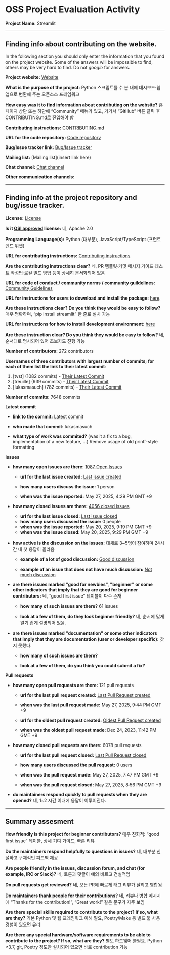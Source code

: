 # OSS Project Evaluation Activity



__Project Name:__ Streamlit  


---

## Finding info about contributing on the website.

In the following section you should only enter the information that you
found on the project website. Some of the answers will be impossible to find, others
may be very hard to find. Do not _google_ for answers.

__Project website:__ [Website](https://streamlit.io)


__What is the purpose of the project:__ Python 스크립트를 수 분 내에 대시보드·웹 앱으로 변환해 주는 오픈소스 프레임워크


__How easy was it to find information about contributing on the website?__ 홈페이지 상단 또는 하단에 “Community” 메뉴가 있고, 거기서 “GitHub” 버튼 클릭 후 CONTRIBUTING.md로 진입해야 함

__Contributing instructions:__ [CONTRIBUTING.md](https://github.com/streamlit/streamlit/blob/develop/CONTRIBUTING.md) 

__URL for the code repository:__ [Code repository](https://github.com/streamlit/streamlit.git)

__Bug/Issue tracker link:__ [Bug/Issue tracker](https://github.com/streamlit/streamlit/issues)

__Mailing list:__ [Mailing list](insert link here)

__Chat channel:__ [Chat channel](https://discuss.streamlit.io/)

__Other communication channels:__ 


---

## Finding info at the project repository and bug/issue tracker.

__License:__ [License](https://github.com/streamlit/streamlit/blob/develop/LICENSE)

__Is it [OSI approved](https://opensource.org/licenses/alphabetical) license:__ 네, Apache 2.0

__Programming Language(s):__ Python (대부분), JavaScript/TypeScript (프런트엔드 위젯)

__URL for contributing instructions:__ [Contributing instructions](https://github.com/streamlit/streamlit/blob/develop/CONTRIBUTING.md)

__Are the contributing instructions clear?__ 네, PR 템플릿·커밋 메시지 가이드·테스트 작성법·로컬 빌드 방법 등이 상세히 문서화되어 있음

__URL for code of conduct / community norms / community guildelines:__ [Community Guidelines](https://github.com/streamlit/streamlit/blob/develop/CODE_OF_CONDUCT.md)

__URL for instructions for users to download and install the package:__  [here](https://pypi.org/project/streamlit/). 

__Are these instructions clear? Do you think they would be easy to follow?__ 매우 명확하며, “pip install streamlit” 한 줄로 설치 가능

__URL for instructions for how to install development environment:__ [here](https://github.com/streamlit/streamlit/wiki/Contributing#1-set-up-your-base-environment)

__Are these instruction clear? Do you think they would be easy to follow?__ 네, 순서대로 명시되어 있어 초보자도 진행 가능

__Number of contributors:__ 272 contributors


__Usernames of three contributors with largest number of commits; for
each of them list the link to their latest commit__:

1. [tvst] (1082 commits) - [Their Latest Commit](https://github.com/streamlit/streamlit/commit/fb48e93c81df5a2e514e193d69c6faed563342488)
1. [treuille] (939 commits) - [Their Latest Commit](https://github.com/streamlit/streamlit/commit/96653cd066a45cc43aa7e841e86c91db1fe717e2)
1. [lukasmasuch] (782 commits) - [Their Latest Commit](https://github.com/streamlit/streamlit/commit/ff3baadc4a68dd856b271b52b2334651e9d2dc09)


__Number of commits:__ 7648 commits

__Latest commit__ 

- __link to the commit:__ [Latest commit](https://github.com/streamlit/streamlit/commit/ff3baadc4a68dd856b271b52b2334651e9d2dc09)

- __who made that commit:__ lukasmasuch

- __what type of work was commited?__ (was it a fix to a bug, implementation of a new feature, ...)
Remove usage of old printf-style formatting

__Issues__

- __how many open issues are there:__ [1087 Open Issues](https://github.com/streamlit/streamlit/issues)

    - __url for the last issue created:__ [Last issue created](https://github.com/streamlit/streamlit/issues/11457)

    - __how many users discuss the issue:__ 1 person
    
    - __when was the issue reported:__ May 27, 2025, 4:29 PM GMT +9
    

- __how many closed issues are there:__ [4056 closed issues](https://github.com/streamlit/streamlit/issues?q=is%3Aissue%20state%3Aclosed)
    - __url for the last issue closed:__ [Last issue closed](https://github.com/streamlit/streamlit/issues/11417)
    - __how many users discussed the issue:__ 0 people
    - __when was the issue reported:__ May 20, 2025, 9:19 PM GMT +9
    - __when was the issue closed:__ May 20, 2025, 9:29 PM GMT +9

- __how active is the discussion on the issues:__ 대체로 3~5명이 참여하며 24시간 내 첫 응답이 올라옴

    - __example of a lot of good discussion:__ [Good discussion](https://github.com/streamlit/streamlit/issues/727)
    
    - __example of an issue that does not have much discussion:__ [Not much discussion](https://github.com/streamlit/streamlit/issues/11417)



- __are there issues marked "good for newbies", "beginner" or some other indicators that imply that they are good for beginner contributors:__ 네, “good first issue” 레이블이 다수 존재

    - __how many of such issues are there?__ 61 issues
    
    - __look at a few of them, do they look beginner friendly?__ 네, 순서에 맞게 알기 쉽게 설명되어 있음.



- __are there issues marked "documentation" or some other indicators that imply that they are documentation (user or developer specific):__ 찾지 못했다.

    - __how many of such issues are there?__ 
    
    - __look at a few of them, do you think you could submit a fix?__ 



__Pull requests__

- __how many open pull requests are there:__ 121 pull requests

    - __url for the last pull request created:__ [Last Pull Request created](https://github.com/streamlit/streamlit/pull/11461)
    
    - __when was the last pull request made:__ May 27, 2025, 9:44 PM GMT +9

    - __url for the oldest pull request created:__ [Oldest Pull Request created](https://github.com/streamlit/streamlit/pull/7877)
    
    - __when was the oldest pull request made:__ Dec 24, 2023, 11:42 PM GMT +9

- __how many closed pull requests are there:__ 6078 pull requests

    - __url for the last pull request closed:__ [Last Pull Request closed](https://github.com/streamlit/streamlit/pull/11459)
    
    - __how many users discussed the pull request:__ 0 users
    
    - __when was the pull request made:__  May 27, 2025, 7:47 PM GMT +9
    
    - __when was the pull request closed:__ May 27, 2025, 8:56 PM GMT +9
    

- __do maintainers respond quickly to pull requests when they are opened?__ 네, 1~2 시간 이내에 응답이 이루어진다.







---


## Summary assesment
__How friendly is this project for beginner contributors?__ 매우 친화적: “good first issue” 레이블, 상세 기여 가이드, 빠른 리뷰



__Do the maintainers respond helpfully to questions in issues?__ 네, 대부분 친절하고 구체적인 피드백 제공



__Are people friendly in the issues, discussion forum, and chat (for example, IRC or Slack)?__ 네, 토론과 댓글이 예의 바르고 건설적임



__Do pull requests get reviewed?__ 네, 모든 PR에 빠르게 태그·리뷰가 달리고 병합됨



__Do maintainers thank people for their contributions?__ 네, 리뷰나 병합 메시지에 “Thanks for the contribution!”, “Great work!” 같은 문구가 자주 보임



__Are there special skills required to contribute to the project? If so, what are they?__ 기본 Python 및 웹 프레임워크 이해 필요, Poetry/Make 등 빌드 툴 사용 경험이 있으면 유리



__Are there any special hardware/software requirements to be able to contribute to the project? If so, what are they?__ 별도 하드웨어 불필요. Python ≥3.7, git, Poetry 정도만 설치되어 있으면 바로 contribution 가능

